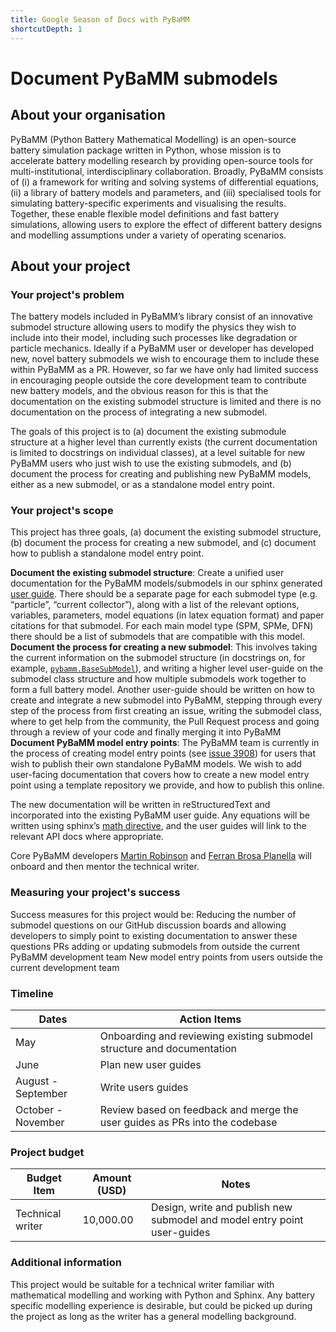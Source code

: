 ```yaml
---
title: Google Season of Docs with PyBaMM
shortcutDepth: 1
---
```


<!-- Note: the names of individual pages in folders should be marked with an
underscore, i.e., _index.md to treat them as branched pages. -->

# Document PyBaMM submodels

## About your organisation

PyBaMM (Python Battery Mathematical Modelling) is an open-source battery simulation package written in Python, whose mission is to accelerate battery modelling research by providing open-source tools for multi-institutional, interdisciplinary collaboration. Broadly, PyBaMM consists of (i) a framework for writing and solving systems of differential equations, (ii) a library of battery models and parameters, and (iii) specialised tools for simulating battery-specific experiments and visualising the results. Together, these enable flexible model definitions and fast battery simulations, allowing users to explore the effect of different battery designs and modelling assumptions under a variety of operating scenarios.

## About your project

### Your project's problem

The battery models included in PyBaMM’s library consist of an innovative submodel structure allowing users to modify the physics they wish to include into their model, including such processes like degradation or particle mechanics. Ideally if a PyBaMM user or developer has developed new, novel battery submodels we wish to encourage them to include these within PyBaMM as a PR. However, so far we have only had limited success in encouraging people outside the core development team to contribute new battery models, and the obvious reason for this is that the documentation on the existing submodel structure is limited and there is no documentation on the process of integrating a new submodel.

The goals of this project is to (a) document the existing submodule structure at a higher level than currently exists (the current documentation is limited to docstrings on individual classes), at a level suitable for new PyBaMM users who just wish to use the existing submodels, and (b) document the process for creating and publishing new PyBaMM models, either as a new submodel, or as a standalone model entry point.

### Your project's scope

This project has three goals, (a) document the existing submodel structure, (b) document the process for creating a new submodel, and (c) document how to publish a standalone model entry point.

**Document the existing submodel structure**: Create a unified user documentation for the PyBaMM models/submodels in our sphinx generated [user guide](https://docs.pybamm.org/en/stable/source/user_guide/index.html). There should be a separate page for each submodel type (e.g. “particle”, “current collector”), along with a list of the relevant options, variables, parameters, model equations (in latex equation format) and paper citations for that submodel. For each main model type (SPM, SPMe, DFN) there should be a list of submodels that are compatible with this model.
**Document the process for creating a new submodel**: This involves taking the current information on the submodel structure (in docstrings on, for example, [`pybamm.BaseSubModel`](https://docs.pybamm.org/en/stable/source/api/models/submodels/base_submodel.html)), and writing a higher level user-guide on the submodel class structure and how multiple submodels work together to form a full battery model. Another user-guide should be written on how to create and integrate a new submodel into PyBaMM, stepping through every step of the process from first creating an issue, writing the submodel class, where to get help from the community, the Pull Request process and going through a review of your code and finally merging it into PyBaMM
**Document PyBaMM model entry points**: The PyBaMM team is currently in the process of creating model entry points (see [issue 3908](https://github.com/pybamm-team/PyBaMM/issues/3908)) for users that wish to publish their own standalone PyBaMM models. We wish to add user-facing documentation that covers how to create a new model entry point using a template repository we provide, and how to publish this online.

The new documentation will be written in reStructuredText and incorporated into the existing PyBaMM user guide. Any equations will be written using sphinx’s [math directive](https://sphinx-rtd-trial.readthedocs.io/en/latest/ext/math.html), and the user guides will link to the relevant API docs where appropriate.

Core PyBaMM developers [Martin Robinson](https://github.com/martinjrobins) and [Ferran Brosa Planella](https://github.com/brosaplanella) will onboard and then mentor the technical writer.

### Measuring your project's success

Success measures for this project would be:
Reducing the number of submodel questions on our GitHub discussion boards and allowing developers to simply point to existing documentation to answer these questions
PRs adding or updating submodels from outside the current PyBaMM development team
New model entry points from users outside the current development team

### Timeline


| Dates              | Action Items                                                                |
|--------------------|-----------------------------------------------------------------------------|
| May                | Onboarding and reviewing existing submodel structure and documentation      |
| June               | Plan new user guides                                                        |
| August - September | Write users guides                                                          |
| October - November | Review based on feedback and merge the user guides as PRs into the codebase |



### Project budget


| Budget Item      | Amount (USD)    | Notes                                                                    |
|------------------|-----------|--------------------------------------------------------------------------|
| Technical writer | 10,000.00 | Design, write and publish new submodel and model entry point user-guides |


### Additional information
This project would be suitable for a technical writer familiar with mathematical modelling and working with Python and Sphinx. Any battery specific modelling experience is desirable, but could be picked up during the project as long as the writer has a general modelling background.
